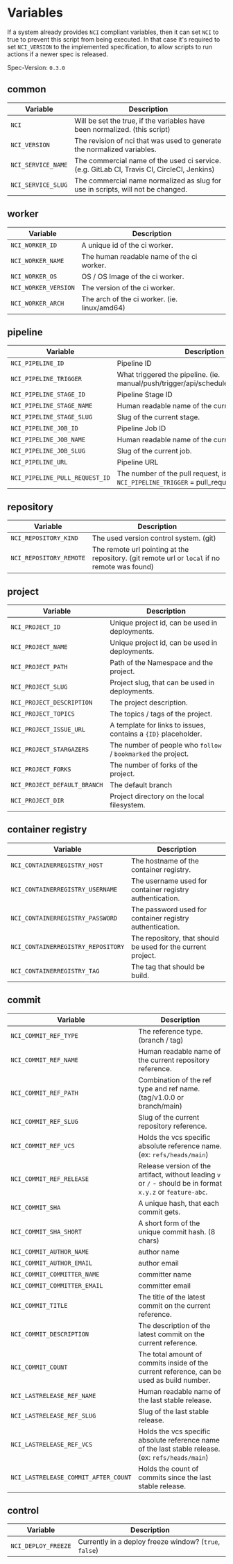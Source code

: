 # Variables

If a system already provides `NCI` compliant variables, then it can set `NCI` to true to prevent this script from being executed.
In that case it's required to set `NCI_VERSION` to the implemented specification, to allow scripts to run actions if a newer spec is released.

Spec-Version: `0.3.0`

## common

| Variable           | Description                                                                                |
|--------------------|--------------------------------------------------------------------------------------------|
| `NCI`              | Will be set the true, if the variables have been normalized. (this script)                 |
| `NCI_VERSION`      | The revision of nci that was used to generate the normalized variables.                    |
| `NCI_SERVICE_NAME` | The commercial name of the used ci service. (e.g. GitLab CI, Travis CI, CircleCI, Jenkins) |
| `NCI_SERVICE_SLUG` | The commercial name normalized as slug for use in scripts, will not be changed.            |

## worker

| Variable             | Description                                  |
|----------------------|----------------------------------------------|
| `NCI_WORKER_ID`      | A unique id of the ci worker.                |
| `NCI_WORKER_NAME`    | The human readable name of the ci worker.    |
| `NCI_WORKER_OS`      | OS / OS Image of the ci worker.              |
| `NCI_WORKER_VERSION` | The version of the ci worker.                |
| `NCI_WORKER_ARCH`    | The arch of the ci worker. (ie. linux/amd64) |

## pipeline

| Variable                       | Description                                                                               |
|--------------------------------|-------------------------------------------------------------------------------------------|
| `NCI_PIPELINE_ID`              | Pipeline ID                                                                               |
| `NCI_PIPELINE_TRIGGER`         | What triggered the pipeline. (ie. manual/push/trigger/api/schedule/pull_request/build)    |
| `NCI_PIPELINE_STAGE_ID`        | Pipeline Stage ID                                                                         |
| `NCI_PIPELINE_STAGE_NAME`      | Human readable name of the current stage.                                                 |
| `NCI_PIPELINE_STAGE_SLUG`      | Slug of the current stage.                                                                |
| `NCI_PIPELINE_JOB_ID`          | Pipeline Job ID                                                                           |
| `NCI_PIPELINE_JOB_NAME`        | Human readable name of the current job.                                                   |
| `NCI_PIPELINE_JOB_SLUG`        | Slug of the current job.                                                                  |
| `NCI_PIPELINE_URL`             | Pipeline URL                                                                              |
| `NCI_PIPELINE_PULL_REQUEST_ID` | The number of the pull request, is only present if `NCI_PIPELINE_TRIGGER` = pull_request. |

## repository

| Variable                             | Description                                                                                                 |
|--------------------------------------|-------------------------------------------------------------------------------------------------------------|
| `NCI_REPOSITORY_KIND`                | The used version control system. (git)                                                                      |
| `NCI_REPOSITORY_REMOTE`              | The remote url pointing at the repository. (git remote url or `local` if no remote was found)               |

## project

| Variable                     | Description                                                    |
|------------------------------|----------------------------------------------------------------|
| `NCI_PROJECT_ID`             | Unique project id, can be used in deployments.                 |
| `NCI_PROJECT_NAME`           | Unique project id, can be used in deployments.                 |
| `NCI_PROJECT_PATH`           | Path of the Namespace and the project.                         |
| `NCI_PROJECT_SLUG`           | Project slug, that can be used in deployments.                 |
| `NCI_PROJECT_DESCRIPTION`    | The project description.                                       |
| `NCI_PROJECT_TOPICS`         | The topics / tags of the project.                              |
| `NCI_PROJECT_ISSUE_URL`      | A template for links to issues, contains a `{ID}` placeholder. |
| `NCI_PROJECT_STARGAZERS`     | The number of people who `follow` / `bookmarked` the project.  |
| `NCI_PROJECT_FORKS`          | The number of forks of the project.                            |
| `NCI_PROJECT_DEFAULT_BRANCH` | The default branch                                             |
| `NCI_PROJECT_DIR`            | Project directory on the local filesystem.                     |

## container registry

| Variable                           | Description                                                  |
|------------------------------------|--------------------------------------------------------------|
| `NCI_CONTAINERREGISTRY_HOST`       | The hostname of the container registry.                      |
| `NCI_CONTAINERREGISTRY_USERNAME`   | The username used for container registry authentication.     |
| `NCI_CONTAINERREGISTRY_PASSWORD`   | The password used for container registry authentication.     |
| `NCI_CONTAINERREGISTRY_REPOSITORY` | The repository, that should be used for the current project. |
| `NCI_CONTAINERREGISTRY_TAG`        | The tag that should be build.                                |

## commit

| Variable                             | Description                                                                                                 |
|--------------------------------------|-------------------------------------------------------------------------------------------------------------|
| `NCI_COMMIT_REF_TYPE`                | The reference type. (branch / tag)                                                                          |
| `NCI_COMMIT_REF_NAME`                | Human readable name of the current repository reference.                                                    |
| `NCI_COMMIT_REF_PATH`                | Combination of the ref type and ref name. (tag/v1.0.0 or branch/main)                                       |
| `NCI_COMMIT_REF_SLUG`                | Slug of the current repository reference.                                                                   |
| `NCI_COMMIT_REF_VCS`                 | Holds the vcs specific absolute reference name. (ex: `refs/heads/main`)                                     |
| `NCI_COMMIT_REF_RELEASE`             | Release version of the artifact, without leading `v` or `/` - should be in format `x.y.z` or `feature-abc`. |
| `NCI_COMMIT_SHA`                     | A unique hash, that each commit gets.                                                                       |
| `NCI_COMMIT_SHA_SHORT`               | A short form of the unique commit hash. (8 chars)                                                           |
| `NCI_COMMIT_AUTHOR_NAME`             | author name                                                                                                 |
| `NCI_COMMIT_AUTHOR_EMAIL`            | author email                                                                                                |
| `NCI_COMMIT_COMMITTER_NAME`          | committer name                                                                                              |
| `NCI_COMMIT_COMMITTER_EMAIL`         | committer email                                                                                             |
| `NCI_COMMIT_TITLE`                   | The title of the latest commit on the current reference.                                                    |
| `NCI_COMMIT_DESCRIPTION`             | The description of the latest commit on the current reference.                                              |
| `NCI_COMMIT_COUNT`                   | The total amount of commits inside of the current reference, can be used as build number.                   |
| `NCI_LASTRELEASE_REF_NAME`           | Human readable name of the last stable release.                                                             |
| `NCI_LASTRELEASE_REF_SLUG`           | Slug of the last stable release.                                                                            |
| `NCI_LASTRELEASE_REF_VCS`            | Holds the vcs specific absolute reference name of the last stable release. (ex: `refs/heads/main`)          |
| `NCI_LASTRELEASE_COMMIT_AFTER_COUNT` | Holds the count of commits since the last stable release.                                                   |

## control

| Variable            | Description                                            |
|---------------------|--------------------------------------------------------|
| `NCI_DEPLOY_FREEZE` | Currently in a deploy freeze window? (`true`, `false`) |

